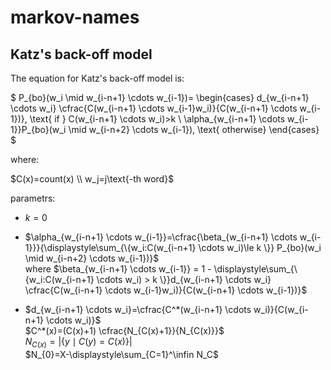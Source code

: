 # markov-names


## Katz's back-off model

The equation for Katz's back-off model is:

$
P_{bo}(w_i \mid w_{i-n+1} \cdots w_{i-1})= 
\begin{cases}
  d_{w_{i-n+1} \cdots w_i} \cfrac{C(w_{i-n+1} \cdots w_{i-1}w_i)}{C(w_{i-n+1} \cdots w_{i-1})}, \text{ if } C(w_{i-n+1} \cdots w_i)>k \\
  \alpha_{w_{i-n+1} \cdots w_{i-1}}P_{bo}(w_i \mid w_{i-n+2} \cdots w_{i-1}), \text{ otherwise}
\end{cases}
$

where:

$C(x)=count(x) \\
w_j=j\text{-th word}$

parametrs:

- $k=0$

- $\alpha_{w_{i-n+1} \cdots w_{i-1}}=\cfrac{\beta_{w_{i-n+1} \cdots w_{i-1}}}{\displaystyle\sum_{\{w_i:C(w_{i-n+1} \cdots w_i)\le k \}} P_{bo}(w_i \mid w_{i-n+2} \cdots w_{i-1})}$  
  where $\beta_{w_{i-n+1} \cdots w_{i-1}} = 1 - \displaystyle\sum_{\{w_i:C(w_{i-n+1} \cdots w_i) > k \}}d_{w_{i-n+1} \cdots w_i} \cfrac{C(w_{i-n+1} \cdots w_{i-1}w_i)}{C(w_{i-n+1} \cdots w_{i-1})}$

- $d_{w_{i-n+1} \cdots w_i}=\cfrac{C^*(w_{i-n+1} \cdots w_i)}{C(w_{i-n+1} \cdots w_i)}$  
  $C^*(x)=(C(x)+1) \cfrac{N_{C(x)+1}}{N_{C(x)}}$  
  $N_{C(x)}=|\{ y \mid C(y)=C(x) \}|$  
  $N_{0}=X-\displaystyle\sum_{C=1}^\infin N_C$
